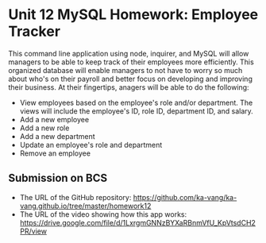 # Unit 12 MySQL Homework: Employee Tracker

This command line application using node, inquirer, and MySQL will allow managers to be able to keep track of their employees more efficiently. This organized database will enable managers to not have to worry so much about who's on their payroll and better focus on developing and improving their business. At their fingertips, anagers will be able to do the following:

- View employees based on the employee's role and/or department. The views will include the employee's ID, role ID, department ID, and salary.
- Add a new employee
- Add a new role
- Add a new department
- Update an employee's role and department
- Remove an employee

## Submission on BCS

* The URL of the GitHub repository: https://github.com/ka-vang/ka-vang.github.io/tree/master/homework12
* The URL of the video showing how this app works: https://drive.google.com/file/d/1LxrgmGNNzBYXaRBnmVfU_KpVtsdCH2PR/view

